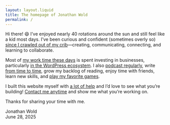 ```yaml
---
layout: layout.liquid
title: The homepage of Jonathan Wold
permalink: /
---
```


Hi there! 😄 I’ve enjoyed nearly 40 rotations around the sun and still feel like a kid most days. I’ve been curious and confident (sometimes overly so) <a href="">since I crawled out of my crib</a>—creating, communicating, connecting, and learning to collaborate.

Most of <a href="/now">my work time these days</a> is spent investing in businesses, particularly <a href="https://guildenberg.com">in the WordPress ecosystem</a>. I also <a href="/podcasts">podcast regularly</a>, write <a href="/blog/">from time to time</a>, grow my backlog of reading, enjoy time with friends, learn new skills, and <a href="/games">play my favorite games</a>.

I built this website myself with <a href="/colophon">a lot of help</a> and I’d love to see what you’re building! <a href="/contact">Contact me anytime</a> and show me what you’re working on.

Thanks for sharing your time with me.

<p class="signature">Jonathan Wold<br />June 28, 2025</p>